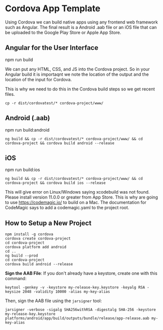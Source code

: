 # Cordova App Template
Using Cordova we can build native apps using any frontend web framework such as Angular. The final result is a Android .aab file or an iOS file that can be uploaded to the Google Play Store or Apple App Store.


## Angular for the User Interface
npm run build

We can put any HTML, CSS, and JS into the Cordova project. So in your Angular build it is importaqnt we note the location of the output and the location of the input for Cordova.

This is why we need to do this in the Cordova build steps so we get recent files.
```
cp -r dist/cordovatest/* cordova-project/www/
```


## Android (.aab)
npm run build:android
```
ng build && cp -r dist/cordovatest/* cordova-project/www/ && cd cordova-project && cordova build android --release
```


## iOS
npm run build:ios

```
ng build && cp -r dist/cordovatest/* cordova-project/www/ && cd cordova-project && cordova build ios --release
```

This will give error on Linux/Windows saying xcodebuild was not found. Please install version 11.0.0 or greater from App Store. This is why are going to use https://codemagic.io/ to build on a Mac. The documentation for CodeMagic says to add a codemagic.yaml to the project root.


## How to Setup a New Project
```
npm install -g cordova
cordova create cordova-project
cd cordova-project
cordova platform add android
cd ..
ng build --prod
cd cordova-project
cordova build android --release
```

**Sign the AAB File**: If you don't already have a keystore, create one with this command:

```
keytool -genkey -v -keystore my-release-key.keystore -keyalg RSA -keysize 2048 -validity 10000 -alias my-key-alias
```

Then, sign the AAB file using the `jarsigner` tool:

```
jarsigner -verbose -sigalg SHA256withRSA -digestalg SHA-256 -keystore my-release-key.keystore platforms/android/app/build/outputs/bundle/release/app-release.aab my-key-alias
```